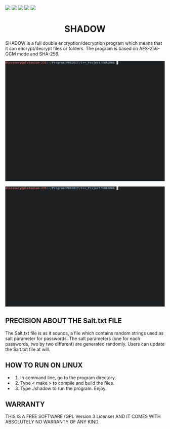 ![](https://img.shields.io/badge/Code-C++-orange.svg?style=plastic&logo=c%2B%2B)
![](https://img.shields.io/badge/OS-Linux-orange.svg?style=plastic&logo=Linux)
![](https://img.shields.io/badge/Algorithm-AES-orange.svg?style=plastic&logo)
![](https://img.shields.io/badge/Algorithm-SHA-orange.svg?style=plastic&logo)
![](https://img.shields.io/badge/Tools-SublimeText-orange.svg?style=plastic&logo)
<h1 align="center"> SHADOW </h1>
SHADOW is a full double encryption/decryption program which means that it can encrypt/decrypt files or folders. The program is based on AES-256-GCM mode and SHA-256.

![Output](https://github.com/AndryRafam/Shadow/blob/main/Output/folderC.gif)

![Output](https://github.com/AndryRafam/Shadow/blob/main/Output/folderD.gif)

<h2 align="left"> PRECISION ABOUT THE Salt.txt FILE </h2>

The Salt.txt file is as it sounds, a file which contains random strings used as salt parameter for passwords.
The salt parameters (one for each passwords, two by two different) are generated randomly.
Users can update the Salt.txt file at will.

<h2 align="left"> HOW TO RUN ON LINUX </h2>

- 1) In command line, go to the program directory.
- 2) Type < make > to compile and build the files.
- 3) Type ./shadow to run the program. Enjoy.

<h2 align="left"> WARRANTY </h2>
  
  THIS IS A FREE SOFTWARE (GPL Version 3 License) AND IT COMES WITH ABSOLUTELY NO WARRANTY OF ANY KIND.
